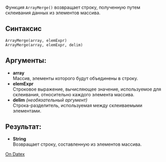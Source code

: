 Функция `ArrayMerge()` возвращает строку, полученную путем склеивания данных из элементов массива.

## Синтаксис
```
ArrayMerge(array, elemExpr)  
ArrayMerge(array, elemExpr, delim)
```

## Аргументы:
- **array**  
    Массив, элементы которого будут объединены в строку.
- **elemExpr**  
    Строковое выражение, вычисляющее значение, используемое для склеивания, относительно каждого элемента массива.
- **delim** _(необязательный аргумент)_  
    Строка-разделитель, используемая между склеиваемыми элементами.

## Результат:
- **String**  
    Возвращает строку, составленную из элементов массива.

[On Datex](http://docs.datex.ru/article.htm?id=5620250451197911696)